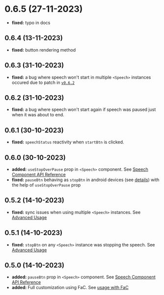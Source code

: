 # 0.6.5 (27-11-2023)
- **fixed:** typo in docs
## 0.6.4 (13-11-2023)
- **fixed:** button rendering method
## 0.6.3 (31-10-2023)
- **fixed:** a bug where speech won't start in multiple `<Speech>` instances occured due to patch in [`v0.6.2`](#0.6.2)
## 0.6.2 (31-10-2023)
- **fixed:** a bug where speech won't start again if speech was paused just when it was about to end.
## 0.6.1 (30-10-2023)
- **fixed:** `speechStatus` reactivity when `startBtn` is clicked.
## 0.6.0 (30-10-2023)
- **added:** `useStopOverPause` prop in `<Speech>` component. See [Speech Component API Reference](https://www.npmjs.com/package/react-text-to-speech#speech-component-api-reference)
- **fixed:** `pauseBtn` behaving as `stopBtn` in android devices (see [details](https://developer.mozilla.org/en-US/docs/Web/API/SpeechSynthesis/pause)) with the help of `useStopOverPause` prop
## 0.5.2 (14-10-2023)
- **fixed:** sync issues when using multiple `<Speech>` instances. See [Advanced Usage](https://www.npmjs.com/package/react-text-to-speech#advanced-usage)
## 0.5.1 (14-10-2023)
- **fixed:** `stopBtn` on any `<Speech>` instance was stopping the speech. See [Advanced Usage](https://www.npmjs.com/package/react-text-to-speech#advanced-usage)
## 0.5.0 (14-10-2023)
- **added:** `pauseBtn` prop in `<Speech>` component. See [Speech Component API Reference](https://www.npmjs.com/package/react-text-to-speech#speech-component-api-reference)
- **added:** Full customization using FaC. See [usage with FaC](https://www.npmjs.com/package/react-text-to-speech#full-customization)
